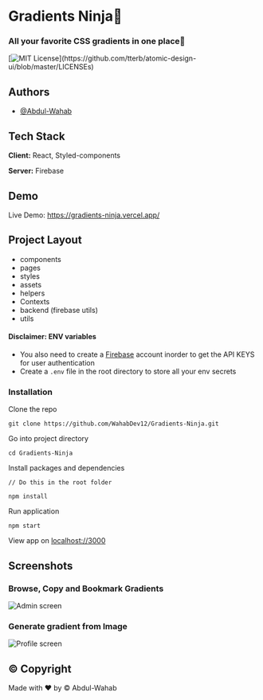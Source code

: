 
# Gradients Ninja🥷
### All your favorite CSS gradients in one place🎉


[![MIT License](https://img.shields.io/apm/l/atomic-design-ui.svg?)](https://github.com/tterb/atomic-design-ui/blob/master/LICENSEs)


## Authors

- [@Abdul-Wahab](https://www.github.com/WahabDev12)


## Tech Stack

**Client:** React, Styled-components

**Server:** Firebase


## Demo

Live Demo: https://gradients-ninja.vercel.app/


## Project Layout

- components
- pages
- styles
- assets
- helpers
- Contexts
- backend (firebase utils)
- utils

#### Disclaimer: ENV variables

- You also need to create a [Firebase](https://firebase.google.com) account inorder to get the API KEYS for user authentication
- Create a `.env` file in the root directory to store all your env secrets

### Installation

Clone the repo

```
git clone https://github.com/WahabDev12/Gradients-Ninja.git
````
Go into project directory

```
cd Gradients-Ninja
```

Install packages and dependencies

```
// Do this in the root folder

npm install
```

Run application

```
npm start
```

View app on [localhost://3000](localhost://3000)


## Screenshots

### Browse, Copy and Bookmark Gradients
![Admin screen](/github/home.gif)

### Generate gradient from Image
![Profile screen](/github/generate.gif)



## &copy; Copyright

Made with ❤️ by &copy; Abdul-Wahab 
